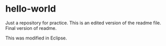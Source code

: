 # hello-world
Just a repository for practice.
This is an edited version of the readme file.
Final version of readme.

This was modified in Eclipse.

